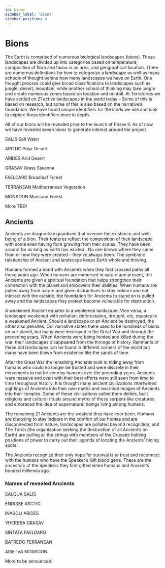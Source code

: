 ```yaml
---
id: bions
sidebar_label: 'Bions'
sidebar_position: 4
---
```


# Bions

The Earth is comprised of numerous biological landscapes (bions). These landscapes are divided up into categories based on temperature, composition of flora and fauna in an area, and geographical location. There are numerous definitions for how to categorize a landscape as well as many schools of thought behind how many landscapes we have on Earth. One thought process could give broad classifications to landscapes such as jungle, desert, mountain, while another school of thinking may take jungle and create numerous zones based on location and rainfall.  At Terratories we have settled on 21 active landscapes in the world today – Some of this is based on research, but some of this is also based on the narrative’s foundation. We have found unique identifiers for the lands we use and look to explore these identifiers more in depth.   

All of our bions will be revealed prior to the launch of Phase II. As of now, we have revealed seven bions to generate interest around the project. 

SALIS Salt Water

ARCTIC Polar Desert

ARIDES Arid Desert

GRASAV Grass Savanna

FAELDARO Broadleaf Forest 

TERRANEAN Mediterranean Vegetation

MONSOON Monsoon Forest

More TBD!

## Ancients
Ancients are dragon-like guardians that oversee the existence and well-being of a bion. Their features reflect the composition of their landscape with some even having flora growing from their scales. They have been around for as long as Earth has existed . No one knows where they came from or how they were created – they’ve always been. The symbiotic relationship of Ancient and landscape keeps Earth whole and thriving.

Humans formed a bond with Ancients when they first crossed paths all those years ago. When humans are immersed in nature and present, the Ancients are given a spiritual foundation that helps strengthen their connection with the planet and empowers their abilities. When humans are pulled away from nature and given distractions to stay indoors and not interact with the outside, the foundation for Ancients to stand on is pulled away and the landscapes they protect become  vulnerable for destruction. 

A weakened Ancient equates to a weakened landscape.  Vice versa, a landscape weakened with pollution, deforestation, drought, etc,  equates to a weakened Ancient. Should a landscape or an Ancient be destroyed, the other also perishes. Our narrative states there used to be hundreds of bions on our planet, but many were destroyed in the Great War and through the preceding years. When Ancients were being hunted and killed during the war, their landscapes disappeared from the throngs of history. Remnants of these old landscapes can be found in different corners of the world but many have been blown from existence like the sands of time. 

After the Great War the remaining Ancients took to hiding away from humans who  could no longer be trusted and were discrete in their movements to not be seen by humans over the preceding years. Ancients were massive and even with their best efforts were still seen from time to time throughout history. It is thought many ancient civilizations intertwined sightings of Ancients into their own myths and inscribed images of Ancients into their temples. Some of these civilizations called them deities, built religions and cultural rituals around myths of these serpent-like creatures, and embraced the idea of supernatural beings living among humans. 

The remaining 21 Ancients are the weakest they have ever been. Humans are choosing to stay indoors in the comfort of our homes and are disconnected from nature, landscapes are polluted beyond recognition, and The Torch (the organization seeking the destruction of all Ancient’s on Earth) are pulling all the strings with members of the Crusade holding positions of power to carry out their agenda of locating the Ancients’ hiding spots. 

The Ancients recognize their only hope for survival is to trust and reconnect  with the humans who have the Speaker’s Gift blood gene. These are the ancestors of the Speakers they first gifted when humans and Ancient’s bonded millennia ago.   

### Names of revealed Ancients

SALQUA SALIS 

ENDISSE ARCTIC

INASOLI ARIDES 

VHERBBA GRASAV

SINTATA FAELDARO 

BATREDG TERRANEAN 

AISETVA MONSOON

More to be announced!
